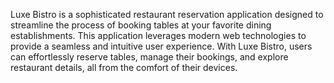 Luxe Bistro is a sophisticated restaurant reservation application designed to streamline the process of booking tables at your favorite dining establishments. This application leverages modern web technologies to provide a seamless and intuitive user experience. With Luxe Bistro, users can effortlessly reserve tables, manage their bookings, and explore restaurant details, all from the comfort of their devices.
